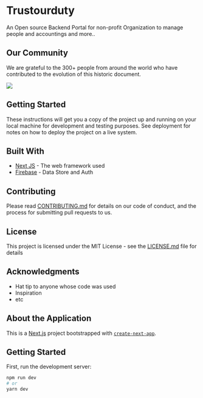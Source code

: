 
# Trustourduty

An Open source Backend Portal for non-profit Organization to manage people and accountings and more..

## Our Community
We are grateful to the 300+ people from around the world who have contributed to the evolution of this historic document.

<a href="https://github.com/IlahiTechnologies
/trustourduty/graphs/contributors"><img src="https://github.com/IlahiTechnologies/trustourduty/graphs/contributors.svg?width=890&button=false" /></a>


## Getting Started

These instructions will get you a copy of the project up and running on your local machine for development and testing purposes. See deployment for notes on how to deploy the project on a live system.

## Built With

* [Next JS](https://nextjs.org/) - The web framework used
* [Firebase](https://firebase.google.com/) - Data Store and Auth

## Contributing

Please read [CONTRIBUTING.md](https://gist.github.com/PurpleBooth/b24679402957c63ec426) for details on our code of conduct, and the process for submitting pull requests to us. 

## License

This project is licensed under the MIT License - see the [LICENSE.md](LICENSE.md) file for details

## Acknowledgments

* Hat tip to anyone whose code was used
* Inspiration
* etc


## About the Application

This is a [Next.js](https://nextjs.org/) project bootstrapped with [`create-next-app`](https://github.com/vercel/next.js/tree/canary/packages/create-next-app).

## Getting Started

First, run the development server:

```bash
npm run dev
# or
yarn dev
```



